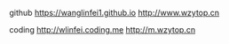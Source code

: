 github
https://wanglinfei1.github.io
http://www.wzytop.cn


coding
http://wlinfei.coding.me
http://m.wzytop.cn
